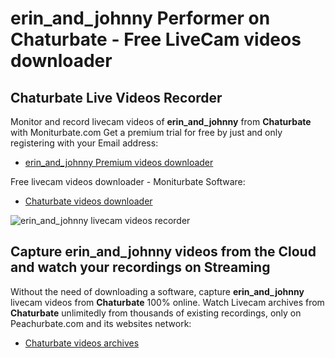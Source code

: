 # erin_and_johnny Performer on Chaturbate - Free LiveCam videos downloader

## Chaturbate Live Videos Recorder

Monitor and record livecam videos of **erin_and_johnny** from **Chaturbate** with Moniturbate.com
Get a premium trial for free by just and only registering with your Email address:
* [erin_and_johnny Premium videos downloader](https://moniturbate.com/request-demo-licence-key.html)

Free livecam videos downloader - Moniturbate Software:
* [Chaturbate videos downloader](https://moniturbate.com/moniturbate-download-software.html)

![erin_and_johnny livecam videos recorder](https://peachurnet.com/templates/moniturbate-software.png)


## Capture erin_and_johnny videos from the Cloud and watch your recordings on Streaming

Without the need of downloading a software, capture **erin_and_johnny** livecam videos from **Chaturbate** 100% online.
Watch Livecam archives from **Chaturbate** unlimitedly from thousands of existing recordings, only on Peachurbate.com and its websites network:
* [Chaturbate videos archives](https://peachurnet.com/)